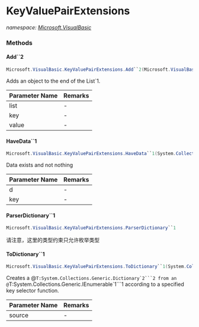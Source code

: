 ﻿# KeyValuePairExtensions
_namespace: <a href="#" onClick="load('/docs/Microsoft.VisualBasic/index.md')">Microsoft.VisualBasic</a>_





### Methods

#### Add``2
```csharp
Microsoft.VisualBasic.KeyValuePairExtensions.Add``2(Microsoft.VisualBasic.Language.List{Microsoft.VisualBasic.ComponentModel.Collection.Generic.KeyValuePairObject{``0,``1}}@,``0,``1)
```
Adds an object to the end of the List`1.

|Parameter Name|Remarks|
|--------------|-------|
|list|-|
|key|-|
|value|-|


#### HaveData``1
```csharp
Microsoft.VisualBasic.KeyValuePairExtensions.HaveData``1(System.Collections.Generic.Dictionary{``0,System.String},``0)
```
Data exists and not nothing

|Parameter Name|Remarks|
|--------------|-------|
|d|-|
|key|-|


#### ParserDictionary``1
```csharp
Microsoft.VisualBasic.KeyValuePairExtensions.ParserDictionary``1
```
请注意，这里的类型约束只允许枚举类型

#### ToDictionary``1
```csharp
Microsoft.VisualBasic.KeyValuePairExtensions.ToDictionary``1(System.Collections.Generic.IEnumerable{``0})
```
Creates a @``T:System.Collections.Generic.Dictionary`2```2 from an @``T:System.Collections.Generic.IEnumerable`1```1
 according to a specified key selector function.

|Parameter Name|Remarks|
|--------------|-------|
|source|-|




